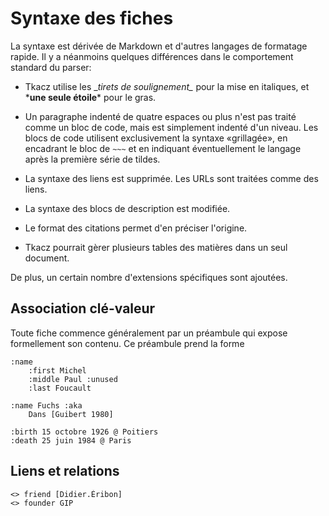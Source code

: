 
# Syntaxe des fiches

La syntaxe est dérivée de Markdown et d'autres langages de formatage rapide. Il y a néanmoins quelques différences dans le comportement standard du parser:

 * Tkacz utilise les \__tirets de soulignement\__ pour la mise en italiques, et \***une seule étoile**\* pour le gras. 
 
 * Un paragraphe indenté de quatre espaces ou plus n'est pas traité comme un bloc de code, mais est simplement indenté d'un niveau. Les blocs de code utilisent exclusivement la syntaxe «grillagée», en encadrant le bloc de ```~~~``` et en indiquant éventuellement le langage après la première série de tildes.

 * La syntaxe des liens est supprimée. Les URLs sont traitées comme des liens.

 * La syntaxe des blocs de description est modifiée.
 
 * Le format des citations permet d'en préciser l'origine.
 
 * Tkacz pourrait gèrer plusieurs tables des matières dans un seul document.
 
De plus, un certain nombre d'extensions spécifiques sont ajoutées.


## Association clé-valeur

Toute fiche commence généralement par un préambule qui expose formellement son contenu. Ce préambule prend la forme 

~~~ tkacz
:name 
    :first Michel
    :middle Paul :unused
    :last Foucault

:name Fuchs :aka
    Dans [Guibert 1980]
    
:birth 15 octobre 1926 @ Poitiers
:death 25 juin 1984 @ Paris
~~~

## Liens et relations

~~~ tkacz
<> friend [Didier.Éribon]
<> founder GIP
~~~